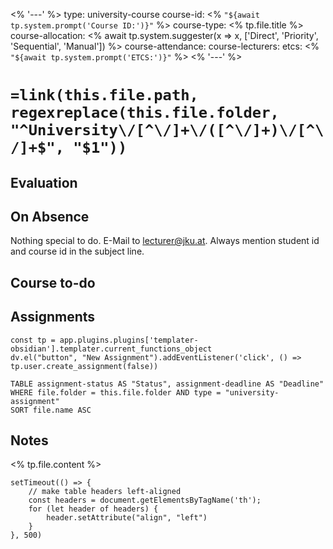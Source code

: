 <% '---' %>
type: university-course
course-id: <% `"${await tp.system.prompt('Course ID:')}"` %>
course-type: <% tp.file.title %>
course-allocation: <% await tp.system.suggester(x => x, ['Direct', 'Priority', 'Sequential', 'Manual']) %>
course-attendance:
course-lecturers:
etcs: <% `"${await tp.system.prompt('ETCS:')}"` %>
<% '---' %>
# `=link(this.file.path, regexreplace(this.file.folder, "^University\/[^\/]+\/([^\/]+)\/[^\/]+$", "$1"))`

## Evaluation


## On Absence
Nothing special to do.
E-Mail to lecturer@jku.at.
Always mention student id and course id in the subject line.

## Course to-do


## Assignments

```dataviewjs
const tp = app.plugins.plugins['templater-obsidian'].templater.current_functions_object
dv.el("button", "New Assignment").addEventListener('click', () => tp.user.create_assignment(false))
```

```dataview
TABLE assignment-status AS "Status", assignment-deadline AS "Deadline"
WHERE file.folder = this.file.folder AND type = "university-assignment"
SORT file.name ASC
```

## Notes
<% tp.file.content %>

```dataviewjs
setTimeout(() => {
	// make table headers left-aligned
	const headers = document.getElementsByTagName('th');
	for (let header of headers) {
		header.setAttribute("align", "left")
	}
}, 500)
```